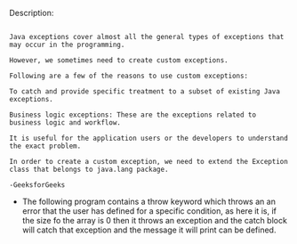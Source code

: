 Description: 

``` 

Java exceptions cover almost all the general types of exceptions that may occur in the programming. 

However, we sometimes need to create custom exceptions.

Following are a few of the reasons to use custom exceptions:

To catch and provide specific treatment to a subset of existing Java exceptions.

Business logic exceptions: These are the exceptions related to business logic and workflow. 

It is useful for the application users or the developers to understand the exact problem.

In order to create a custom exception, we need to extend the Exception class that belongs to java.lang package.

-GeeksforGeeks 

```

* The following program contains a throw keyword which throws an an error that the user has defined for a specific condition, as here it is, if the size fo the array is 0 then it throws an exception and the catch block will catch that exception and the message it will print can be defined.
